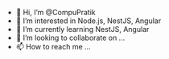 - 👋 Hi, I’m @CompuPratik
- 👀 I’m interested in Node.js, NestJS, Angular
- 🌱 I’m currently learning NestJS, Angular
- 💞️ I’m looking to collaborate on ...
- 📫 How to reach me ...

<!---
CompuPratik/CompuPratik is a ✨ special ✨ repository because its `README.md` (this file) appears on your GitHub profile.
You can click the Preview link to take a look at your changes.
--->
